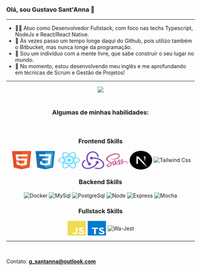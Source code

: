 ### Olá, sou Gustavo Sant'Anna 👋

---

- 👨‍💻 Atuo como Desenvolvedor Fullstack, com foco nas techs Typescript, NodeJs e React/React Native.
- 🌱 Às vezes passo um tempo longe daqui do Github, pois utilizo também o Bitbucket, mas nunca longe da programação.
- :thought_balloon: Sou um indivíduo com a mente livre, que sabe construir o seu lugar no mundo.
- :rocket: No momento, estou desenvolvendo meu inglês e me aprofundando em técnicas de Scrum e Gestão de Projetos!

---

<div align="center">
  <img height="180em" src="https://github-readme-stats.vercel.app/api/top-langs/?username=warywise&layout=compact&langs_count=7&theme=tokyonight"/>
</div>
<br>
<div align="center">
  <h3>Algumas de minhas habilidades:</h3>
  <br>
  <h3>Frontend Skills</h3>
  <img align="center" alt="HTML" height="50" width="60" src="https://raw.githubusercontent.com/devicons/devicon/master/icons/html5/html5-original.svg">
  <img align="center" alt="CSS" height="50" width="60" src="https://raw.githubusercontent.com/devicons/devicon/master/icons/css3/css3-original.svg">
  <img align="center" alt="React" height="50" width="60" src="https://raw.githubusercontent.com/devicons/devicon/master/icons/react/react-original.svg">
  <img align="center" alt="Redux" height="50" width="60" src="https://raw.githubusercontent.com/devicons/devicon/master/icons/redux/redux-original.svg">
  <img align="center" alt="SASS" height="50" width="60" src="https://raw.githubusercontent.com/devicons/devicon/master/icons/sass/sass-original.svg">
  <img align="center" alt="Next Js" height="50" width="60" src="https://raw.githubusercontent.com/devicons/devicon/master/icons/nextjs/nextjs-original.svg">
  <img align="center" alt="Tailwind Css" height="110" width="130" src="https://cdn.jsdelivr.net/gh/devicons/devicon/icons/tailwindcss/tailwindcss-original-wordmark.svg" />
  <h3>Backend Skills</h3>
  <img align="center" alt="Docker" height="60" width="70" src="https://icongr.am/devicon/docker-original-wordmark.svg">
  <img align="center" alt="MySql" height="60" width="70" src="https://icongr.am/devicon/mysql-original-wordmark.svg">
  <img align="center" alt="PostgreSql" height="60" width="70" src="https://cdn.jsdelivr.net/gh/devicons/devicon/icons/postgresql/postgresql-original-wordmark.svg">
  <img align="center" alt="Node" height="50" width="60" src="https://icongr.am/devicon/nodejs-original.svg">
  <img align="center" alt="Express" height="60" width="70" src="https://icongr.am/devicon/express-original-wordmark.svg">
  <img align="center" alt="Mocha" height="60" width="70" src="https://cdn.jsdelivr.net/gh/devicons/devicon/icons/mocha/mocha-plain.svg" />
  <h3>Fullstack Skills</h3>
  <img align="center" alt="Js" height="40" width="50" src="https://raw.githubusercontent.com/devicons/devicon/master/icons/javascript/javascript-plain.svg">
  <img align="center" alt="Ts" height="40" width="50" src="https://raw.githubusercontent.com/devicons/devicon/master/icons/typescript/typescript-plain.svg">
  <img align="center" alt="Wa-Jest" height="40" width="50" src="https://cdn.jsdelivr.net/gh/devicons/devicon/icons/jest/jest-plain.svg">
</div>

---
<br>

Contato: <b>g_santanna@outlook.com</b>

